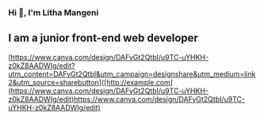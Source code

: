 ### Hi 👋, I'm Litha Mangeni
## I am a junior front-end web developer
[https://www.canva.com/design/DAFyGt2QtbI/u9TC-uYHKH-z0kZ8AADWIg/edit?utm_content=DAFyGt2QtbI&utm_campaign=designshare&utm_medium=link2&utm_source=sharebutton]([http://example.com](https://www.canva.com/design/DAFyGt2QtbI/u9TC-uYHKH-z0kZ8AADWIg/edit)https://www.canva.com/design/DAFyGt2QtbI/u9TC-uYHKH-z0kZ8AADWIg/edit)
